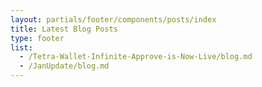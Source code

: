 ```yaml
---
layout: partials/footer/components/posts/index
title: Latest Blog Posts
type: footer
list:
  - /Tetra-Wallet-Infinite-Approve-is-Now-Live/blog.md
  - /JanUpdate/blog.md
---
```

